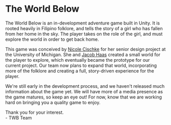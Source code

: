 # The World Below
The World Below is an in-development adventure game built in Unity. It is rooted heavily in Filipino folklore, and tells the story of a girl who has fallen from her home in the sky. The player takes on the role of the girl, and must explore the world in order to get back home.

This game was conceived by [Nicole Cischke](https://github.com/cischken) for her senior design project at the University of Michigan. She and [Jacob Haas](https://github.com/haasjac) created a small world for the player to explore, which eventually became the prototype for our current project. Our team now plans to expand that world, incorporating more of the folklore and creating a full, story-driven experience for the player.

We're still early in the development process, and we haven't released much information about the game yet. We will have more of a media presence as the game matures, so keep an eye out! For now, know that we are working hard on bringing you a quality game to enjoy.

Thank you for your interest.<br>
\- TWB Team
